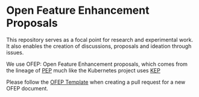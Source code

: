 # Open Feature Enhancement Proposals

This repository serves as a focal point for research and experimental work.
It also enables the creation of discussions, proposals and ideation through issues.

We use OFEP: Open Feature Enhancement proposals, which comes from the lineage of [PEP](https://peps.python.org/pep-0001/) much like the Kubernetes project uses [KEP](https://github.com/kubernetes/enhancements/blob/master/keps/README.md)

Please follow the [OFEP Template](000-OFEP-template.md) when creating a pull request for a new OFEP document.